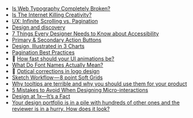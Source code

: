 
- [Is Web Typography Completely Broken?](http://zellwk.com/blog/web-typography-broken/)
- [Is The Internet Killing Creativity?](https://www.smashingmagazine.com/2016/01/is-the-internet-killing-creativity/)
- [UX: Infinite Scrolling vs. Pagination](https://uxplanet.org/ux-infinite-scrolling-vs-pagination-1030d29376f1#.86b5zvpdn)
- [Design and discovery](https://www.ted.com/talks/david_carson_on_design)
- [7 Things Every Designer Needs to Know about Accessibility](https://medium.com/salesforce-ux/7-things-every-designer-needs-to-know-about-accessibility-64f105f0881b#.h1ojs7jy4)
- [Primary & Secondary Action Buttons](https://uxplanet.org/primary-secondary-action-buttons-c16df9b36150#.ag963x13d)
- [Design, Illustrated in 3 Charts](https://medium.com/the-year-of-the-looking-glass/design-illustrated-in-3-charts-128ae8ff22fe#.3fkdj6jzh)
- [Pagination Best Practices](https://uxplanet.org/pagination-best-practices-76fbd3f5a78d#.ggx95p7x6)
- :notebook: [How fast should your UI animations be?](http://valhead.com/2016/05/05/how-fast-should-your-ui-animations-be/)
- [What Do Font Names Actually Mean?](http://blog.youworkforthem.com/2016/05/03/what-do-font-names-actually-mean/)
- :notebook: [Optical corrections in logo design](https://medium.com/@LogoGeek/optical-corrections-in-logo-design-8010cc234e2c#.8kwa5maoi)
- [Sketch Workflow — 8 point Soft Grids](https://medium.com/sketch-app-sources/8-point-soft-grids-in-sketch-e8f1d5ca2cd4#.209q2s9gt)
- [Why tooltips are terrible and why you should use them for your product](https://blog.prototypr.io/why-tooltips-are-terrible-and-why-you-should-use-them-for-your-product-98b66ba6b038#.d6lcw21hc)
- [5 Mistakes to Avoid When Designing Micro-interactions](https://medium.com/@ux_in_motion/5-mistakes-to-avoid-when-designing-micro-interactions-a6f638ee6a86#.7dgc5lrmc)
- [Design at 1x—It’s a Fact](https://medium.com/shyp-design/design-at-1x-its-a-fact-249c5b896536#.f4cm7s7uw)
- [Your design portfolio is in a pile with hundreds of other ones and the reviewer is in a hurry. How does it look?](https://medium.com/@bryanlanders/your-design-portfolio-is-in-a-pile-with-hundreds-of-other-ones-and-the-reviewer-is-in-a-hurry-4b707dbffd3b#.qtsw2w43e)

